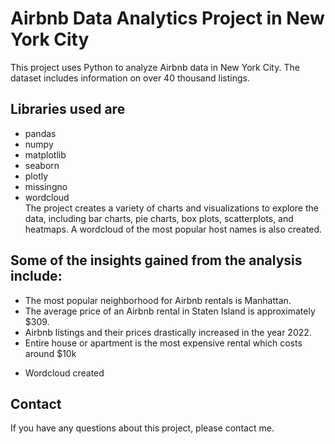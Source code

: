 # Airbnb Data Analytics Project in New York City
This project uses Python to analyze Airbnb data in New York City. The dataset includes information on over 40 thousand listings.
## Libraries used are
- pandas
- numpy
- matplotlib
- seaborn
- plotly
- missingno
- wordcloud
  <br>
The project creates a variety of charts and visualizations to explore the data, including bar charts, pie charts, box plots, scatterplots, and heatmaps. A wordcloud of the most popular host names is also created.

## Some of the insights gained from the analysis include:
- The most popular neighborhood for Airbnb rentals is Manhattan.
- The average price of an Airbnb rental in Staten Island is approximately $309.
- Airbnb listings and their prices drastically increased in the year 2022.
- Entire house or apartment is the most expensive rental which costs around $10k

* Wordcloud created
  
## Contact
If you have any questions about this project, please contact me.
